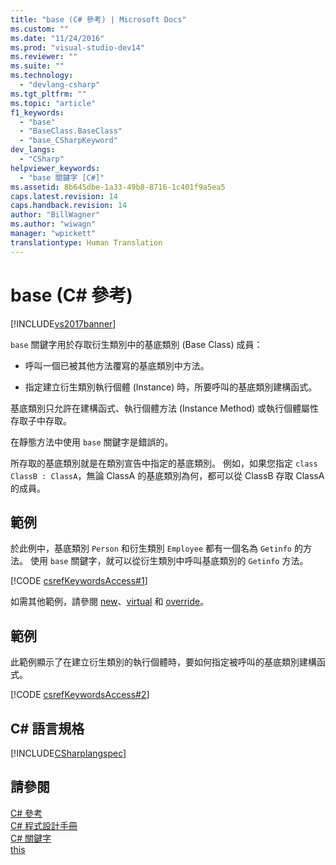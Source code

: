 ```yaml
---
title: "base (C# 參考) | Microsoft Docs"
ms.custom: ""
ms.date: "11/24/2016"
ms.prod: "visual-studio-dev14"
ms.reviewer: ""
ms.suite: ""
ms.technology: 
  - "devlang-csharp"
ms.tgt_pltfrm: ""
ms.topic: "article"
f1_keywords: 
  - "base"
  - "BaseClass.BaseClass"
  - "base_CSharpKeyword"
dev_langs: 
  - "CSharp"
helpviewer_keywords: 
  - "base 關鍵字 [C#]"
ms.assetid: 8b645dbe-1a33-49b8-8716-1c401f9a5ea5
caps.latest.revision: 14
caps.handback.revision: 14
author: "BillWagner"
ms.author: "wiwagn"
manager: "wpickett"
translationtype: Human Translation
---
```

# base (C# 參考)
[!INCLUDE[vs2017banner](../../../csharp/includes/vs2017banner.md)]

`base` 關鍵字用於存取衍生類別中的基底類別 \(Base Class\) 成員：  
  
-   呼叫一個已被其他方法覆寫的基底類別中方法。  
  
-   指定建立衍生類別執行個體 \(Instance\) 時，所要呼叫的基底類別建構函式。  
  
 基底類別只允許在建構函式、執行個體方法 \(Instance Method\) 或執行個體屬性存取子中存取。  
  
 在靜態方法中使用 `base` 關鍵字是錯誤的。  
  
 所存取的基底類別就是在類別宣告中指定的基底類別。  例如，如果您指定 `class ClassB : ClassA`，無論 ClassA 的基底類別為何，都可以從 ClassB 存取 ClassA 的成員。  
  
## 範例  
 於此例中，基底類別 `Person` 和衍生類別 `Employee` 都有一個名為 `Getinfo` 的方法。  使用 `base` 關鍵字，就可以從衍生類別中呼叫基底類別的 `Getinfo` 方法。  
  
 [!CODE [csrefKeywordsAccess#1](../CodeSnippet/VS_Snippets_VBCSharp/csrefKeywordsAccess#1)]  
  
 如需其他範例，請參閱 [new](../../../csharp/language-reference/keywords/new.md)、[virtual](../../../csharp/language-reference/keywords/virtual.md) 和 [override](../../../csharp/language-reference/keywords/override.md)。  
  
## 範例  
 此範例顯示了在建立衍生類別的執行個體時，要如何指定被呼叫的基底類別建構函式。  
  
 [!CODE [csrefKeywordsAccess#2](../CodeSnippet/VS_Snippets_VBCSharp/csrefKeywordsAccess#2)]  
  
## C\# 語言規格  
 [!INCLUDE[CSharplangspec](../../../csharp/language-reference/keywords/includes/csharplangspec_md.md)]  
  
## 請參閱  
 [C\# 參考](../../../csharp/language-reference/index.md)   
 [C\# 程式設計手冊](../../../csharp/programming-guide/index.md)   
 [C\# 關鍵字](../../../csharp/language-reference/keywords/index.md)   
 [this](../../../csharp/language-reference/keywords/this.md)